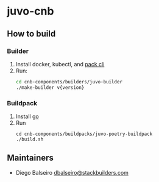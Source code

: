 # juvo-cnb

## How to build

### Builder

1. Install docker, kubectl, and [pack cli](https://buildpacks.io/docs/for-platform-operators/how-to/integrate-ci/pack/)
1. Run:
    ```bash
    cd cnb-components/builders/juvo-builder
    ./make-builder v{version}
    ```

### Buildpack

1. Install [go](https://go.dev/doc/install)
1. Run
   ```
   cd cnb-components/buildpacks/juvo-poetry-buildpack
   ./build.sh
   ```

## Maintainers

* Diego Balseiro <dbalseiro@stackbuilders.com>
